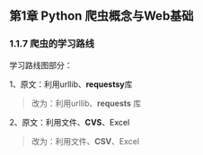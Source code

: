 ## 第1章 Python 爬虫概念与Web基础

### 1.1.7 爬虫的学习路线

学习路线图部分：

1、原文：利用urllib、**requestsy**库

> 改为：利用urllib、**requests** 库

2、原文：利用文件、**CVS**、Excel

> 改为：利用文件、**CSV**、Excel